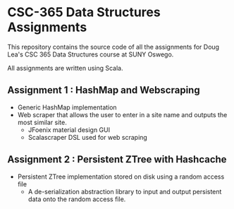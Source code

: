# CSC-365 Data Structures Assignments

This repository contains the source code of all the assignments for Doug Lea's CSC 365 Data Structures course at SUNY Oswego.

All assignments are written using Scala.

## Assignment 1 : HashMap and Webscraping

- Generic HashMap implementation
- Web scraper that allows the user to enter in a site name and outputs the most similar site.
  - JFoenix material design GUI
  - Scalascraper DSL used for web scraping
  
## Assignment 2 : Persistent ZTree with Hashcache

- Persistent ZTree implementation stored on disk using a random access file
  - A de-serialization abstraction library to input and output persistent data onto the random access file.
